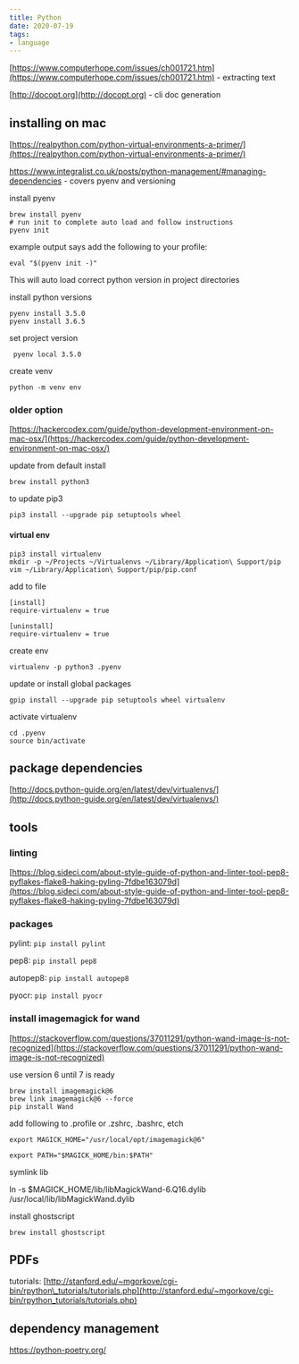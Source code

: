 ```yaml
---
title: Python
date: 2020-07-19
tags:
- language
---
```


[https://www.computerhope.com/issues/ch001721.htm](https://www.computerhope.com/issues/ch001721.htm) - extracting text

[http://docopt.org](http://docopt.org) - cli doc generation

## installing on mac

[https://realpython.com/python-virtual-environments-a-primer/](https://realpython.com/python-virtual-environments-a-primer/)

https://www.integralist.co.uk/posts/python-management/#managing-dependencies - covers pyenv and versioning

install pyenv

```text
brew install pyenv
# run init to complete auto load and follow instructions
pyenv init
```

example output says add the following to your profile:

```text
eval "$(pyenv init -)"
```

This will auto load correct python version in project directories

install python versions

```text
pyenv install 3.5.0 
pyenv install 3.6.5
```

set project version

```text
 pyenv local 3.5.0
```

create venv

```text
python -m venv env
```

### older option

[https://hackercodex.com/guide/python-development-environment-on-mac-osx/](https://hackercodex.com/guide/python-development-environment-on-mac-osx/)

update from default install

```text
brew install python3
```

to update pip3

```text
pip3 install --upgrade pip setuptools wheel
```

#### virtual env

```text
pip3 install virtualenv
mkdir -p ~/Projects ~/Virtualenvs ~/Library/Application\ Support/pip
vim ~/Library/Application\ Support/pip/pip.conf
```

add to file

```text
[install]
require-virtualenv = true

[uninstall]
require-virtualenv = true
```

create env

```text
virtualenv -p python3 .pyenv
```

update or install global packages

```text
gpip install --upgrade pip setuptools wheel virtualenv
```

activate virtualenv

```text
cd .pyenv
source bin/activate
```

## package dependencies

[http://docs.python-guide.org/en/latest/dev/virtualenvs/](http://docs.python-guide.org/en/latest/dev/virtualenvs/)

## tools

### linting

[https://blog.sideci.com/about-style-guide-of-python-and-linter-tool-pep8-pyflakes-flake8-haking-pyling-7fdbe163079d](https://blog.sideci.com/about-style-guide-of-python-and-linter-tool-pep8-pyflakes-flake8-haking-pyling-7fdbe163079d)

### packages

pylint: `pip install pylint`

pep8: `pip install pep8`

autopep8: `pip install autopep8`

pyocr: `pip install pyocr`

### install imagemagick for wand

[https://stackoverflow.com/questions/37011291/python-wand-image-is-not-recognized](https://stackoverflow.com/questions/37011291/python-wand-image-is-not-recognized)

use version 6 until 7 is ready

```text
brew install imagemagick@6
brew link imagemagick@6 --force
pip install Wand
```

add following to .profile or .zshrc, .bashrc, etch

```text
export MAGICK_HOME="/usr/local/opt/imagemagick@6"

export PATH="$MAGICK_HOME/bin:$PATH"
```

symlink lib

ln -s $MAGICK\_HOME/lib/libMagickWand-6.Q16.dylib /usr/local/lib/libMagickWand.dylib

install ghostscript

```text
brew install ghostscript
```

## PDFs

tutorials: [http://stanford.edu/~mgorkove/cgi-bin/rpython\_tutorials/tutorials.php](http://stanford.edu/~mgorkove/cgi-bin/rpython_tutorials/tutorials.php)

## dependency management

https://python-poetry.org/

